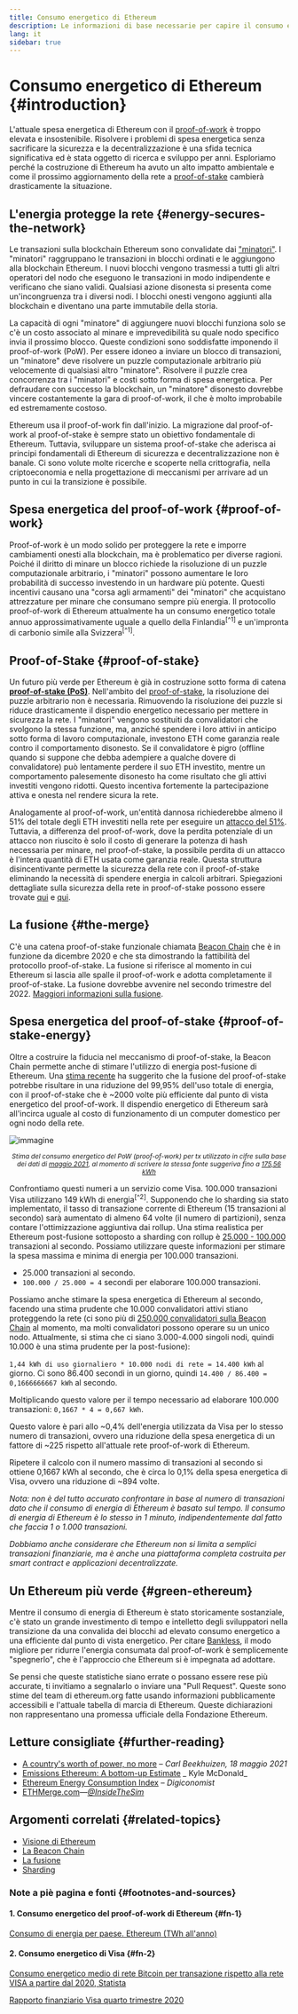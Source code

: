 ```yaml
---
title: Consumo energetico di Ethereum
description: Le informazioni di base necessarie per capire il consumo energetico di Ethereum.
lang: it
sidebar: true
---
```


# Consumo energetico di Ethereum {#introduction}

L'attuale spesa energetica di Ethereum con il [proof-of-work](/developers/docs/consensus-mechanisms/#proof-of-work) è troppo elevata e insostenibile. Risolvere i problemi di spesa energetica senza sacrificare la sicurezza e la decentralizzazione è una sfida tecnica significativa ed è stata oggetto di ricerca e sviluppo per anni. Esploriamo perché la costruzione di Ethereum ha avuto un alto impatto ambientale e come il prossimo aggiornamento della rete a [proof-of-stake](/developers/docs/consensus-mechanisms/pos) cambierà drasticamente la situazione.

## L'energia protegge la rete {#energy-secures-the-network}

Le transazioni sulla blockchain Ethereum sono convalidate dai ["minatori"](/developers/docs/consensus-mechanisms/pow/mining). I "minatori" raggruppano le transazioni in blocchi ordinati e le aggiungono alla blockchain Ethereum. I nuovi blocchi vengono trasmessi a tutti gli altri operatori del nodo che eseguono le transazioni in modo indipendente e verificano che siano validi. Qualsiasi azione disonesta si presenta come un'incongruenza tra i diversi nodi. I blocchi onesti vengono aggiunti alla blockchain e diventano una parte immutabile della storia.

La capacità di ogni "minatore" di aggiungere nuovi blocchi funziona solo se c'è un costo associato al minare e imprevedibilità su quale nodo specifico invia il prossimo blocco. Queste condizioni sono soddisfatte imponendo il proof-of-work (PoW). Per essere idoneo a inviare un blocco di transazioni, un "minatore" deve risolvere un puzzle computazionale arbitrario più velocemente di qualsiasi altro "minatore". Risolvere il puzzle crea concorrenza tra i "minatori" e costi sotto forma di spesa energetica. Per defraudare con successo la blockchain, un "minatore" disonesto dovrebbe vincere costantemente la gara di proof-of-work, il che è molto improbabile ed estremamente costoso.

Ethereum usa il proof-of-work fin dall'inizio. La migrazione dal proof-of-work al proof-of-stake è sempre stato un obiettivo fondamentale di Ethereum. Tuttavia, sviluppare un sistema proof-of-stake che aderisca ai principi fondamentali di Ethereum di sicurezza e decentralizzazione non è banale. Ci sono volute molte ricerche e scoperte nella crittografia, nella criptoeconomia e nella progettazione di meccanismi per arrivare ad un punto in cui la transizione è possibile.

## Spesa energetica del proof-of-work {#proof-of-work}

Proof-of-work è un modo solido per proteggere la rete e imporre cambiamenti onesti alla blockchain, ma è problematico per diverse ragioni. Poiché il diritto di minare un blocco richiede la risoluzione di un puzzle computazionale arbitrario, i "minatori" possono aumentare le loro probabilità di successo investendo in un hardware più potente. Questi incentivi causano una "corsa agli armamenti" dei "minatori" che acquistano attrezzature per minare che consumano sempre più energia. Il protocollo proof-of-work di Ethereum attualmente ha un consumo energetico totale annuo approssimativamente uguale a quello della Finlandia<sup>[^1]</sup> e un'impronta di carbonio simile alla Svizzera<sup>[^1]</sup>.

## Proof-of-Stake {#proof-of-stake}

Un futuro più verde per Ethereum è già in costruzione sotto forma di catena [**proof-of-stake (PoS)**](/upgrades/beacon-chain/). Nell'ambito del [proof-of-stake](/developers/docs/consensus-mechanisms/pos/), la risoluzione dei puzzle arbitrario non è necessaria. Rimuovendo la risoluzione dei puzzle si riduce drasticamente il dispendio energetico necessario per mettere in sicurezza la rete. I "minatori" vengono sostituiti da convalidatori che svolgono la stessa funzione, ma, anziché spendere i loro attivi in anticipo sotto forma di lavoro computazionale, investono ETH come garanzia reale contro il comportamento disonesto. Se il convalidatore è pigro (offline quando si suppone che debba adempiere a qualche dovere di convalidatore) può lentamente perdere il suo ETH investito, mentre un comportamento palesemente disonesto ha come risultato che gli attivi investiti vengono ridotti. Questo incentiva fortemente la partecipazione attiva e onesta nel rendere sicura la rete.

Analogamente al proof-of-work, un'entità dannosa richiederebbe almeno il 51% del totale degli ETH investiti nella rete per eseguire un [attacco del 51%](/glossary/#51-attack). Tuttavia, a differenza del proof-of-work, dove la perdita potenziale di un attacco non riuscito è solo il costo di generare la potenza di hash necessaria per minare, nel proof-of-stake, la possibile perdita di un attacco è l'intera quantità di ETH usata come garanzia reale. Questa struttura disincentivante permette la sicurezza della rete con il proof-of-stake eliminando la necessità di spendere energia in calcoli arbitrari. Spiegazioni dettagliate sulla sicurezza della rete in proof-of-stake possono essere trovate [qui](/developers/docs/consensus-mechanisms/pos/) e [qui](https://vitalik.ca/general/2017/12/31/pos_faq.html).

## La fusione {#the-merge}

C'è una catena proof-of-stake funzionale chiamata [Beacon Chain](/upgrades/beacon-chain/) che è in funzione da dicembre 2020 e che sta dimostrando la fattibilità del protocollo proof-of-stake. La fusione si riferisce al momento in cui Ethereum si lascia alle spalle il proof-of-work e adotta completamente il proof-of-stake. La fusione dovrebbe avvenire nel secondo trimestre del 2022. [Maggiori informazioni sulla fusione](/upgrades/merge/).

## Spesa energetica del proof-of-stake {#proof-of-stake-energy}

Oltre a costruire la fiducia nel meccanismo di proof-of-stake, la Beacon Chain permette anche di stimare l'utilizzo di energia post-fusione di Ethereum. Una [stima recente](https://blog.ethereum.org/2021/05/18/country-power-no-more/) ha suggerito che la fusione del proof-of-stake potrebbe risultare in una riduzione del 99,95% dell'uso totale di energia, con il proof-of-stake che è ~2000 volte più efficiente dal punto di vista energetico del proof-of-work. Il dispendio energetico di Ethereum sarà all'incirca uguale al costo di funzionamento di un computer domestico per ogni nodo della rete.

![immagine](energy_use_per_transaction.png)

<p style="text-align: center;"><small><i>Stima del consumo energetico del PoW (proof-of-work) per tx utilizzato in cifre sulla base dei dati di <a href="https://blog.ethereum.org/2021/05/18/country-power-no-more/" target="_blank" rel="noopener noreferrer">maggio 2021</a>, al momento di scrivere la stessa fonte suggeriva fino a <a href="https://digiconomist.net/ethereum-energy-consumption" target="_blank" rel="noopener noreferrer">175,56 kWh</a></i></small></p>

Confrontiamo questi numeri a un servizio come Visa. 100.000 transazioni Visa utilizzano 149 kWh di energia<sup>[^2]</sup>. Supponendo che lo sharding sia stato implementato, il tasso di transazione corrente di Ethereum (15 transazioni al secondo) sarà aumentato di almeno 64 volte (il numero di partizioni), senza contare l'ottimizzazione aggiuntiva dai rollup. Una stima realistica per Ethereum post-fusione sottoposto a sharding con rollup è [25.000 - 100.000](https://twitter.com/VitalikButerin/status/1312905884549300224?s=20) transazioni al secondo. Possiamo utilizzare queste informazioni per stimare la spesa massima e minima di energia per 100.000 transazioni.

- 25.000 transazioni al secondo.
- `100.000 / 25.000 = 4` secondi per elaborare 100.000 transazioni.

Possiamo anche stimare la spesa energetica di Ethereum al secondo, facendo una stima prudente che 10.000 convalidatori attivi stiano proteggendo la rete (ci sono più di [250.000 convalidatori sulla Beacon Chain](https://beaconscan.com/) al momento, ma molti convalidatori possono operare su un unico nodo. Attualmente, si stima che ci siano 3.000-4.000 singoli nodi, quindi 10.000 è una stima prudente per la post-fusione):

`1,44 kWh di uso giornaliero * 10.000 nodi di rete = 14.400 kWh` al giorno. Ci sono 86.400 secondi in un giorno, quindi `14.400 / 86.400 = 0,1666666667 kWh` al secondo.

Moltiplicando questo valore per il tempo necessario ad elaborare 100.000 transazioni: `0,1667 * 4 = 0,667 kWh`.

Questo valore è pari allo ~0,4% dell'energia utilizzata da Visa per lo stesso numero di transazioni, ovvero una riduzione della spesa energetica di un fattore di ~225 rispetto all'attuale rete proof-of-work di Ethereum.

Ripetere il calcolo con il numero massimo di transazioni al secondo si ottiene 0,1667 kWh al secondo, che è circa lo 0,1% della spesa energetica di Visa, ovvero una riduzione di ~894 volte.

_Nota: non è del tutto accurato confrontare in base al numero di transazioni dato che il consumo di energia di Ethereum è basato sul tempo. Il consumo di energia di Ethereum è lo stesso in 1 minuto, indipendentemente dal fatto che faccia 1 o 1.000 transazioni._

_Dobbiamo anche considerare che Ethereum non si limita a semplici transazioni finanziarie, ma è anche una piattaforma completa costruita per smart contract e applicazioni decentralizzate._

## Un Ethereum più verde {#green-ethereum}

Mentre il consumo di energia di Ethereum è stato storicamente sostanziale, c'è stato un grande investimento di tempo e intelletto degli sviluppatori nella transizione da una convalida dei blocchi ad elevato consumo energetico a una efficiente dal punto di vista energetico. Per citare [Bankless](http://podcast.banklesshq.com/), il modo migliore per ridurre l'energia consumata dal proof-of-work è semplicemente "spegnerlo", che è l'approccio che Ethereum si è impegnata ad adottare.

<InfoBanner emoji=":evergreen_tree:">
  Se pensi che queste statistiche siano errate o possano essere rese più accurate, ti invitiamo a segnalarlo o inviare una "Pull Request". Queste sono stime del team di ethereum.org fatte usando informazioni pubblicamente accessibili e l'attuale tabella di marcia di Ethereum. Queste dichiarazioni non rappresentano una promessa ufficiale della Fondazione Ethereum. 
</InfoBanner>

## Letture consigliate {#further-reading}

- [A country's worth of power, no more](https://blog.ethereum.org/2021/05/18/country-power-no-more/) – _Carl Beekhuizen, 18 maggio 2021_
- [Emissions Ethereum: A bottom-up Estimate](https://kylemcdonald.github.io/ethereum-emissions/) _ Kyle McDonald_
- [Ethereum Energy Consumption Index](https://digiconomist.net/ethereum-energy-consumption/) – _Digiconomist_
- [ETHMerge.com](https://ethmerge.com/)—_[@InsideTheSim](https://twitter.com/InsideTheSim)_

## Argomenti correlati {#related-topics}

- [Visione di Ethereum](/upgrades/vision/)
- [La Beacon Chain](/upgrades/beacon-chain)
- [La fusione](/upgrades/merge/)
- [Sharding](/upgrades/beacon-chain/)

### Note a piè pagina e fonti {#footnotes-and-sources}

#### 1. Consumo energetico del proof-of-work di Ethereum {#fn-1}

[Consumo di energia per paese. Ethereum (TWh all'anno)](https://digiconomist.net/ethereum-energy-consumption)

#### 2. Consumo energetico di Visa {#fn-2}

[Consumo energetico medio di rete Bitcoin per transazione rispetto alla rete VISA a partire dal 2020, Statista](https://www.statista.com/statistics/881541/bitcoin-energy-consumption-transaction-comparison-visa/)

[Rapporto finanziario Visa quarto trimestre 2020](https://s1.q4cdn.com/050606653/files/doc_financials/2020/q4/Visa-Inc.-Q4-2020-Operational-Performance-Data.pdf)
